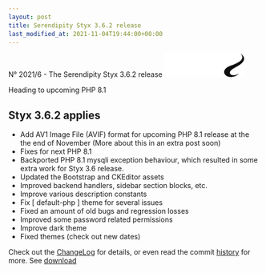 ```yaml
---
layout: post
title: Serendipity Styx 3.6.2 release
last_modified_at: 2021-11-04T19:44:00+00:00
---
```


N° 2021/6 - The Serendipity Styx 3.6.2 release <img class="php8" src="/i/b/logo_php8.svg" alt="php8" width="160" height="48">

Heading to upcoming PHP 8.1

## Styx 3.6.2 applies

  - Add AV1 Image File (AVIF) format for upcoming PHP 8.1 release at the the end of November (More about this in an extra post soon)
  - Fixes for next PHP 8.1
  - Backported PHP 8.1 mysqli exception behaviour, which resulted in some extra work for Styx 3.6 release.
  - Updated the Bootstrap and CKEditor assets
  - Improved backend handlers, sidebar section blocks, etc.
  - Improve various description constants
  - Fix [ default-php ] theme for several issues
  - Fixed an amount of old bugs and regression losses
  - Improved some password related permissions
  - Improve dark theme
  - Fixed themes (check out new dates)

Check out the [ChangeLog](https://github.com/ophian/styx/blob/3.6.2/docs/NEWS) for details, or even read the commit [history](https://github.com/ophian/styx/commits/3.6.2) for more. See [download](https://github.com/ophian/styx/releases/tag/3.6.2)
